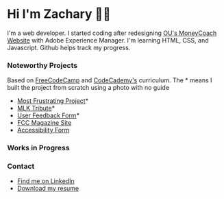 # Hi I'm Zachary 👋🏾
I'm a web developer. I started coding after redesigning [OU's MoneyCoach Website](https://ou.edu/moneycoach) with Adobe Experience Manager. I'm learning HTML, CSS, and Javascript. Github helps track my progress.

### Noteworthy Projects

Based on [FreeCodeCamp](https://freecodecamp.org) and [CodeCademy's](https://www.codecademy.com/learn/introduction-to-javascript) curriculum. The * means I built the project from scratch using a photo with no guide

- [Most Frustrating Project](https://github.com/zacharyjpeter/FCC-TechDoc)*
- [MLK Tribute](https://github.com/Zacharyjpeter/FCC-TributePage)*
- [User Feedback Form](https://github.com/Zacharyjpeter/FCC-SurveyForm)*
- [FCC Magazine Site](https://github.com/Zacharyjpeter/FCC-Magazine)
- [Accessibility Form](https://github.com/Zacharyjpeter/FCC-AccessibilityQuiz)

### Works in Progress

### Contact
- [Find me on LinkedIn](https://www.Linkedin.com/in/zacharyjpeter94)
- [Download my resume](https://drive.google.com/file/d/1m2eJ3t7jShD3JGU4VBDDV1osPxGO0EbW/view?usp=sharing)

<!-- adds the cool linkedin button <a href="https://www.linkedin.com/in/ryan-ragusa-7b8541165/">
    <img src="https://img.shields.io/badge/LinkedIn-blue?style=for-the-badge&logo=linkedin&logoColor=white" alt="LinkedIn Badge"/>
  </a>

adds a cool picture like cal's
![pixel art](https://media.giphy.com/media/5e25aUTZPcI94uMZgv/giphy.gif?cid=790b76111ef7917abedc86b2de4284f977df1f7b7a3e41f0&rid=giphy.gif&ct=g)


<!---
Zacharyjpeter/Zacharyjpeter is a ✨ special ✨ repository because its `README.md` (this file) appears on your GitHub profile.
You can click the Preview link to take a look at your changes.
--->

